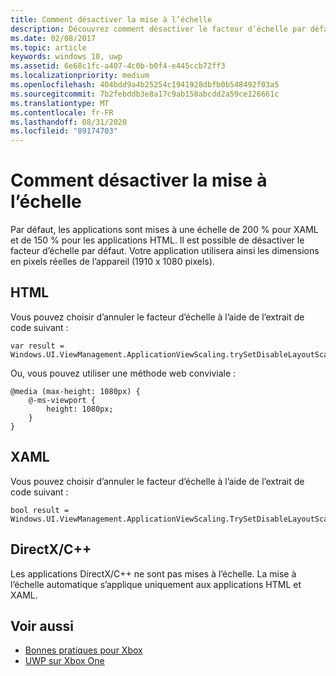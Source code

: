 ```yaml
---
title: Comment désactiver la mise à l’échelle
description: Découvrez comment désactiver le facteur d’échelle par défaut et faire en sorte que votre application utilise les dimensions réelles de l’appareil 1910 x 1080 pixels.
ms.date: 02/08/2017
ms.topic: article
keywords: windows 10, uwp
ms.assetid: 6e68c1fc-a407-4c0b-b0f4-e445ccb72ff3
ms.localizationpriority: medium
ms.openlocfilehash: 404bdd9a4b25254c1941928dbfb0b548492f03a5
ms.sourcegitcommit: 7b2febddb3e8a17c9ab158abcdd2a59ce126661c
ms.translationtype: MT
ms.contentlocale: fr-FR
ms.lasthandoff: 08/31/2020
ms.locfileid: "89174703"
---
```

# <a name="how-to-turn-off-scaling"></a>Comment désactiver la mise à l’échelle   
Par défaut, les applications sont mises à une échelle de 200 % pour XAML et de 150 % pour les applications HTML. Il est possible de désactiver le facteur d’échelle par défaut. Votre application utilisera ainsi les dimensions en pixels réelles de l’appareil (1910 x 1080 pixels).   
   
## <a name="html"></a>HTML   
Vous pouvez choisir d’annuler le facteur d’échelle à l’aide de l’extrait de code suivant : 
   
```
var result = Windows.UI.ViewManagement.ApplicationViewScaling.trySetDisableLayoutScaling(true);
```

Ou, vous pouvez utiliser une méthode web conviviale :   

```   
@media (max-height: 1080px) {   
    @-ms-viewport {   
        height: 1080px;   
    }   
}   
```

## <a name="xaml"></a>XAML
Vous pouvez choisir d’annuler le facteur d’échelle à l’aide de l’extrait de code suivant :   
   
```
bool result = Windows.UI.ViewManagement.ApplicationViewScaling.TrySetDisableLayoutScaling(true);
```
   
## <a name="directxc"></a>DirectX/C++   
Les applications DirectX/C++ ne sont pas mises à l’échelle. La mise à l’échelle automatique s’applique uniquement aux applications HTML et XAML.  

## <a name="see-also"></a>Voir aussi
- [Bonnes pratiques pour Xbox](tailoring-for-xbox.md)
- [UWP sur Xbox One](index.md)
